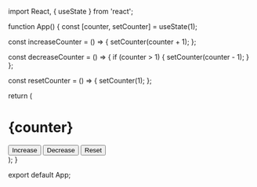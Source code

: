 import React, { useState } from 'react';

function App() {
  const [counter, setCounter] = useState(1);

  const increaseCounter = () => {
    setCounter(counter + 1);
  };

  const decreaseCounter = () => {
    if (counter > 1) {
      setCounter(counter - 1);
    }
  };

  const resetCounter = () => {
    setCounter(1);
  };

  return (
    <div>
      <h1>{counter}</h1>
      <div>
        <button onClick={increaseCounter}>Increase</button>
        <button onClick={decreaseCounter}>Decrease</button>
        <button onClick={resetCounter}>Reset</button>
      </div>
    </div>
  );
}

export default App;